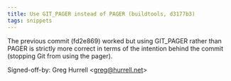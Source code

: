 ```yaml
---
title: Use GIT_PAGER instead of PAGER (buildtools, d3177b3)
tags: snippets
---
```


The previous commit (fd2e869) worked but using GIT_PAGER rather than PAGER is strictly more correct in terms of the intention behind the commit (stopping Git from using the pager).

Signed-off-by: Greg Hurrell &lt;greg@hurrell.net&gt;
